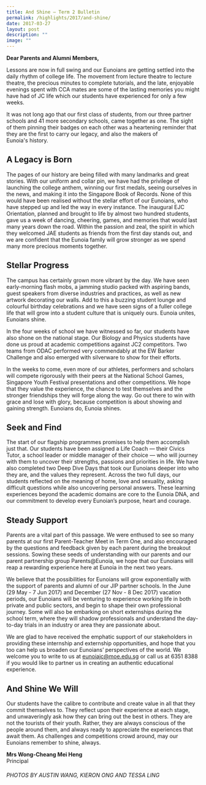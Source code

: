 ```yaml
---
title: And Shine – Term 2 Bulletin
permalink: /highlights/2017/and-shine/
date: 2017-03-27
layout: post
description: ""
image: ""
---
```

**Dear Parents and Alumni Members,**

Lessons are now in full swing and our Eunoians are getting settled into the daily rhythm of college life. The movement from lecture theatre to lecture theatre, the precious minutes to complete tutorials, and the late, enjoyable evenings spent with CCA mates are some of the lasting memories you might have had of JC life which our students have experienced for only a few weeks.

It was not long ago that our first class of students, from our three partner schools and 41 more secondary schools, came together as one. The sight of them pinning their badges on each other was a heartening reminder that they are the first to carry our legacy, and also the makers of Eunoia's history.

## A Legacy is Born

The pages of our history are being filled with many landmarks and great stories. With our uniform and collar pin, we have had the privilege of launching the college anthem, winning our first medals, seeing ourselves in the news, and making it into the Singapore Book of Records. None of this would have been realised without the stellar effort of our Eunoians, who have stepped up and led the way in every instance. The inaugural EJC Orientation, planned and brought to life by almost two hundred students, gave us a week of dancing, cheering, games, and memories that would last many years down the road. Within the passion and zeal, the spirit in which they welcomed JAE students as friends from the first day stands out, and we are confident that the Eunoia family will grow stronger as we spend many more precious moments together.

## Stellar Progress

The campus has certainly grown more vibrant by the day. We have seen early-morning flash mobs, a jamming studio packed with aspiring bands, guest speakers from diverse industries and practices, as well as new artwork decorating our walls. Add to this a buzzing student lounge and colourful birthday celebrations and we have seen signs of a fuller college life that will grow into a student culture that is uniquely ours. Eunoia unites, Eunoians shine.

In the four weeks of school we have witnessed so far, our students have also shone on the national stage. Our Biology and Physics students have done us proud at academic competitions against JC2 competitors. Two teams from ODAC performed very commendably at the EW Barker Challenge and also emerged with silverware to show for their efforts.

In the weeks to come, even more of our athletes, performers and scholars will compete rigorously with their peers at the National School Games, Singapore Youth Festival presentations and other competitions. We hope that they value the experience, the chance to test themselves and the stronger friendships they will forge along the way. Go out there to win with grace and lose with glory, because competition is about showing and gaining strength. Eunoians do, Eunoia shines.

## Seek and Find

The start of our flagship programmes promises to help them accomplish just that. Our students have been assigned a Life Coach — their Civics Tutor, a school leader or middle manager of their choice — who will journey with them to uncover their strengths, passions and priorities in life. We have also completed two Deep Dive Days that took our Eunoians deeper into who they are, and the values they represent. Across the two full days, our students reflected on the meaning of home, love and sexuality, asking difficult questions while also uncovering personal answers. These learning experiences beyond the academic domains are core to the Eunoia DNA, and our commitment to develop every Eunoian’s purpose, heart and courage.

## Steady Support

Parents are a vital part of this passage. We were enthused to see so many parents at our first Parent-Teacher Meet in Term One, and also encouraged by the questions and feedback given by each parent during the breakout sessions. Sowing these seeds of understanding with our parents and our parent partnership group Parents@Eunoia, we hope that our Eunoians will reap a rewarding experience here at Eunoia in the next two years.

We believe that the possibilities for Eunoians will grow exponentially with the support of parents and alumni of our JIP partner schools. In the June (29 May - 7 Jun 2017) and December (27 Nov - 8 Dec 2017) vacation periods, our Eunoians will be venturing to experience working life in both private and public sectors, and begin to shape their own professional journey. Some will also be embarking on short externships during the school term, where they will shadow professionals and understand the day-to-day trials in an industry or area they are passionate about.

We are glad to have received the emphatic support of our stakeholders in providing these internship and externship opportunities, and hope that you too can help us broaden our Eunoians’ perspectives of the world. We welcome you to write to us at [eunoiajc@moe.edu.sg](mailto:eunoiajc@moe.edu.sg) or call us at 6351 8388 if you would like to partner us in creating an authentic educational experience.

## And Shine We Will

Our students have the calibre to contribute and create value in all that they commit themselves to. They reflect upon their experience at each stage, and unwaveringly ask how they can bring out the best in others. They are not the tourists of their youth. Rather, they are always conscious of the people around them, and always ready to appreciate the experiences that await them. As challenges and competitions crowd around, may our Eunoians remember to shine, always.

**Mrs Wong-Cheang Mei Heng**  
Principal

###### PHOTOS BY AUSTIN WANG, KIERON ONG AND TESSA LING